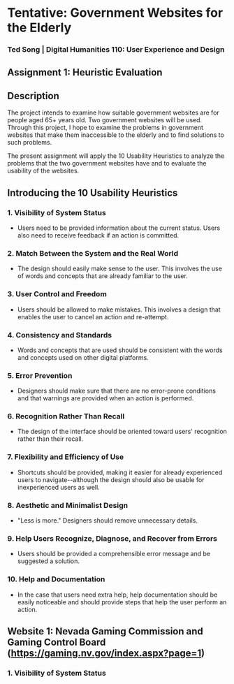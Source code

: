 # Tentative: Government Websites for the Elderly
  ### Ted Song | Digital Humanities 110: User Experience and Design

## Assignment 1: Heuristic Evaluation

## Description
  The project intends to examine how suitable government websites are for people aged 65+ years old. Two government websites will be used. Through this project, I hope to examine the problems in government websites that make them inaccessible to the elderly and to find solutions to such problems.
  
  The present assignment will apply the 10 Usability Heuristics to analyze the problems that the two government websites have and to evaluate the usability of the websites.

## Introducing the 10 Usability Heuristics
  ### 1. Visibility of System Status
  - Users need to be provided information about the current status. Users also need to receive feedback if an action is committed.
  
  ### 2. Match Between the System and the Real World
  - The design should easily make sense to the user. This involves the use of words and concepts that are already familiar to the user.
    
  ### 3. User Control and Freedom
  - Users should be allowed to make mistakes. This involves a design that enables the user to cancel an action and re-attempt.
    
  ### 4. Consistency and Standards
  - Words and concepts that are used should be consistent with the words and concepts used on other digital platforms.
    
  ### 5. Error Prevention
  - Designers should make sure that there are no error-prone conditions and that warnings are provided when an action is performed.

  ### 6. Recognition Rather Than Recall
  - The design of the interface should be oriented toward users' recognition rather than their recall.

  ### 7. Flexibility and Efficiency of Use
  - Shortcuts should be provided, making it easier for already experienced users to navigate--although the design should also be usable for inexperienced users as well.

  ### 8. Aesthetic and Minimalist Design
  - "Less is more." Designers should remove unnecessary details.

  ### 9. Help Users Recognize, Diagnose, and Recover from Errors
  - Users should be provided a comprehensible error message and be suggested a solution.

  ### 10. Help and Documentation
  - In the case that users need extra help, help documentation should be easily noticeable and should provide steps that help the user perform an action.

## Website 1: Nevada Gaming Commission and Gaming Control Board (https://gaming.nv.gov/index.aspx?page=1)
 ### 1. Visibility of System Status
 
